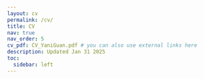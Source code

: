 ```yaml
---
layout: cv
permalink: /cv/
title: CV
nav: true
nav_order: 5
cv_pdf: CV_YaniGuan.pdf # you can also use external links here
description: Updated Jan 31 2025
toc:
  sidebar: left
---
```

